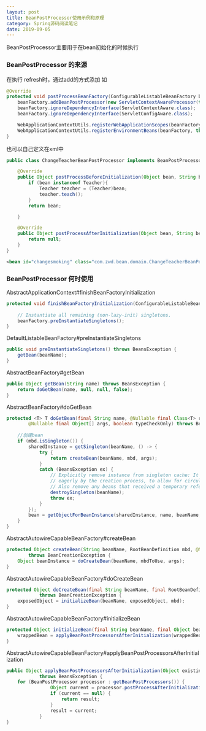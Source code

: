 ```yaml
---
layout: post
title: BeanPostProcessor使用示例和原理
category: Spring源码阅读笔记
date: 2019-09-05
---
```


BeanPostProcessor主要用于在bean初始化的时候执行
### BeanPostProcessor 的来源
在执行 refresh时，通过add的方式添加
如
```java
@Override
protected void postProcessBeanFactory(ConfigurableListableBeanFactory beanFactory) {
    beanFactory.addBeanPostProcessor(new ServletContextAwareProcessor(this.servletContext, this.servletConfig));
    beanFactory.ignoreDependencyInterface(ServletContextAware.class);
    beanFactory.ignoreDependencyInterface(ServletConfigAware.class);

    WebApplicationContextUtils.registerWebApplicationScopes(beanFactory, this.servletContext);
    WebApplicationContextUtils.registerEnvironmentBeans(beanFactory, this.servletContext, this.servletConfig);
}
```
也可以自己定义在xml中
```java
public class ChangeTeacherBeanPostProcessor implements BeanPostProcessor {

	@Override
	public Object postProcessBeforeInitialization(Object bean, String beanName) throws BeansException {
		if (bean instanceof Teacher){
			Teacher teacher = (Teacher)bean;
			teacher.teach();
		}
		return bean;

	}

	@Override
	public Object postProcessAfterInitialization(Object bean, String beanName) throws BeansException {
		return null;
	}
}
```

```xml
<bean id="changesmoking" class="com.zwd.bean.domain.ChangeTeacherBeanPostProcessor"/>
```

### BeanPostProcessor 何时使用

AbstractApplicationContext#finishBeanFactoryInitialization
```java
protected void finishBeanFactoryInitialization(ConfigurableListableBeanFactory beanFactory) {
  
    // Instantiate all remaining (non-lazy-init) singletons.
    beanFactory.preInstantiateSingletons();
}
```
DefaultListableBeanFactory#preInstantiateSingletons
```java
public void preInstantiateSingletons() throws BeansException {
    getBean(beanName);
}
```
AbstractBeanFactory#getBean
```java
public Object getBean(String name) throws BeansException {
    return doGetBean(name, null, null, false);
}
```
AbstractBeanFactory#doGetBean
```java
protected <T> T doGetBean(final String name, @Nullable final Class<T> requiredType,
        @Nullable final Object[] args, boolean typeCheckOnly) throws BeansException {
    
    //创建bean
    if (mbd.isSingleton()) {
        sharedInstance = getSingleton(beanName, () -> {
            try {
                return createBean(beanName, mbd, args);
            }
            catch (BeansException ex) {
                // Explicitly remove instance from singleton cache: It might have been put there
                // eagerly by the creation process, to allow for circular reference resolution.
                // Also remove any beans that received a temporary reference to the bean.
                destroySingleton(beanName);
                throw ex;
            }
        });
        bean = getObjectForBeanInstance(sharedInstance, name, beanName, mbd);
    }
}
```

AbstractAutowireCapableBeanFactory#createBean
```java
protected Object createBean(String beanName, RootBeanDefinition mbd, @Nullable Object[] args)
        throws BeanCreationException {
    Object beanInstance = doCreateBean(beanName, mbdToUse, args);
}
```

AbstractAutowireCapableBeanFactory#doCreateBean
```java
protected Object doCreateBean(final String beanName, final RootBeanDefinition mbd, final @Nullable Object[] args)
			throws BeanCreationException {
    exposedObject = initializeBean(beanName, exposedObject, mbd); 
}
```

AbstractAutowireCapableBeanFactory#initializeBean
```java
protected Object initializeBean(final String beanName, final Object bean, @Nullable RootBeanDefinition mbd) {
    wrappedBean = applyBeanPostProcessorsAfterInitialization(wrappedBean, beanName);
}
```

AbstractAutowireCapableBeanFactory#applyBeanPostProcessorsAfterInitialization
```java
public Object applyBeanPostProcessorsAfterInitialization(Object existingBean, String beanName)
			throws BeansException {
    for (BeanPostProcessor processor : getBeanPostProcessors()) {
    			Object current = processor.postProcessAfterInitialization(result, beanName);
    			if (current == null) {
    				return result;
    			}
    			result = current;
    		}
}
```